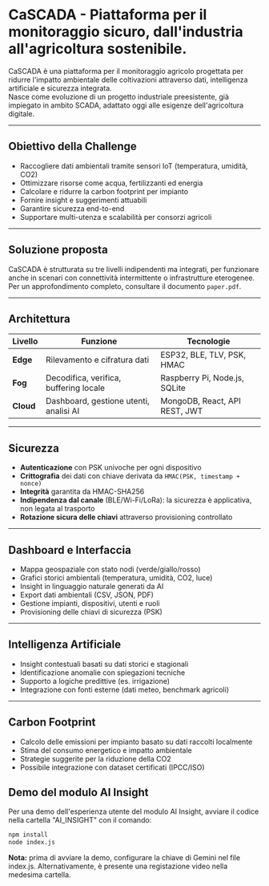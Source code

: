 # CaSCADA - Piattaforma per il monitoraggio sicuro, dall'industria all'agricoltura sostenibile.

CaSCADA è una piattaforma per il monitoraggio agricolo progettata per ridurre l'impatto ambientale delle coltivazioni attraverso dati, intelligenza artificiale e sicurezza integrata.  
Nasce come evoluzione di un progetto industriale preesistente, già impiegato in ambito SCADA, adattato oggi alle esigenze dell'agricoltura digitale.

---

## Obiettivo della Challenge

- Raccogliere dati ambientali tramite sensori IoT (temperatura, umidità, CO2)
- Ottimizzare risorse come acqua, fertilizzanti ed energia
- Calcolare e ridurre la carbon footprint per impianto
- Fornire insight e suggerimenti attuabili
- Garantire sicurezza end-to-end
- Supportare multi-utenza e scalabilità per consorzi agricoli

---

## Soluzione proposta

CaSCADA è strutturata su tre livelli indipendenti ma integrati, per funzionare anche in scenari con connettività intermittente o infrastrutture eterogenee.
Per un approfondimento completo, consultare il documento `paper.pdf`.

---

## Architettura

| Livello | Funzione | Tecnologie |
|--------|----------|-------------|
| **Edge** | Rilevamento e cifratura dati | ESP32, BLE, TLV, PSK, HMAC |
| **Fog** | Decodifica, verifica, buffering locale | Raspberry Pi, Node.js, SQLite |
| **Cloud** | Dashboard, gestione utenti, analisi AI | MongoDB, React, API REST, JWT |

---

## Sicurezza

- **Autenticazione** con PSK univoche per ogni dispositivo
- **Crittografia** dei dati con chiave derivata da `HMAC(PSK, timestamp + nonce)`
- **Integrità** garantita da HMAC-SHA256
- **Indipendenza dal canale** (BLE/Wi-Fi/LoRa): la sicurezza è applicativa, non legata al trasporto
- **Rotazione sicura delle chiavi** attraverso provisioning controllato

---

## Dashboard e Interfaccia

- Mappa geospaziale con stato nodi (verde/giallo/rosso)
- Grafici storici ambientali (temperatura, umidità, CO2, luce)
- Insight in linguaggio naturale generati da AI
- Export dati ambientali (CSV, JSON, PDF)
- Gestione impianti, dispositivi, utenti e ruoli
- Provisioning delle chiavi di sicurezza (PSK)

---

## Intelligenza Artificiale

- Insight contestuali basati su dati storici e stagionali
- Identificazione anomalie con spiegazioni tecniche
- Supporto a logiche predittive (es. irrigazione)
- Integrazione con fonti esterne (dati meteo, benchmark agricoli)

---

## Carbon Footprint

- Calcolo delle emissioni per impianto basato su dati raccolti localmente
- Stima del consumo energetico e impatto ambientale
- Strategie suggerite per la riduzione della CO2
- Possibile integrazione con dataset certificati (IPCC/ISO)

## Demo del modulo AI Insight
Per una demo dell'esperienza utente del modulo AI Insight, avviare il codice nella cartella "AI_INSIGHT" con il comando:
```bash
npm install
node index.js
```
**Nota:** prima di avviare la demo, configurare la chiave di Gemini nel file index.js.
Alternativamente, è presente una registazione video nella medesima cartella.